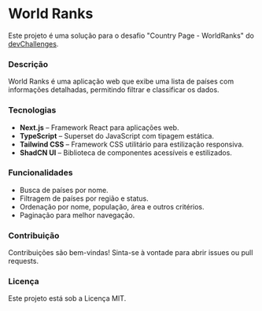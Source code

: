# World Ranks

Este projeto é uma solução para o desafio "Country Page - WorldRanks" do [devChallenges](https://devchallenges.io/challenge/country-page).

### Descrição

World Ranks é uma aplicação web que exibe uma lista de países com informações detalhadas, permitindo filtrar e classificar os dados.

### Tecnologias

- **Next.js** – Framework React para aplicações web.
- **TypeScript** – Superset do JavaScript com tipagem estática.
- **Tailwind CSS** – Framework CSS utilitário para estilização responsiva.
- **ShadCN UI** – Biblioteca de componentes acessíveis e estilizados.

### Funcionalidades

- Busca de países por nome.
- Filtragem de países por região e status.
- Ordenação por nome, população, área e outros critérios.
- Paginação para melhor navegação.

### Contribuição

Contribuições são bem-vindas! Sinta-se à vontade para abrir issues ou pull requests.

### Licença

Este projeto está sob a Licença MIT.
